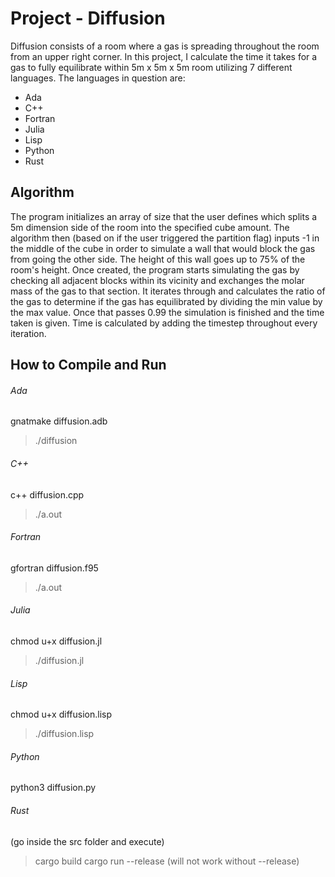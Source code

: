 # Project - Diffusion

Diffusion consists of a room where a gas is spreading throughout the room from an upper right corner. In this project, I calculate the time it takes for a gas to fully equilibrate within 5m x 5m x 5m room utilizing 7 different languages.
The languages in question are:

- Ada
- C++
- Fortran
- Julia
- Lisp
- Python
- Rust

## Algorithm

The program initializes an array of size that the user defines which splits a 5m dimension side of the room into the specified cube amount. The algorithm then (based on if the user triggered the partition flag) inputs -1 in the middle of the cube in order to simulate a wall that would block the gas from going the other side. The height of this wall goes up to 75% of the room's height. Once created, the program starts simulating the gas by checking all adjacent blocks within its vicinity and exchanges the molar mass of the gas to that section. It iterates through and calculates the ratio of the gas to determine if the gas has equilibrated by dividing the min value by the max value. Once that passes 0.99 the simulation is finished and the time taken is given. Time is calculated by adding the timestep throughout every iteration.

## How to Compile and Run

###### Ada
gnatmake diffusion.adb
> ./diffusion

###### C++
c++ diffusion.cpp
> ./a.out

###### Fortran
gfortran diffusion.f95
> ./a.out

###### Julia
chmod u+x diffusion.jl
> ./diffusion.jl

###### Lisp
chmod u+x diffusion.lisp
> ./diffusion.lisp

###### Python
python3 diffusion.py

###### Rust
(go inside the src folder and execute)
> cargo build
> cargo run --release (will not work without --release)

